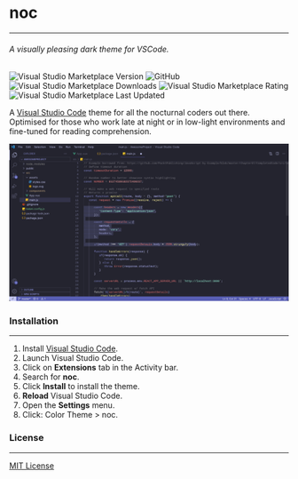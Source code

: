 # noc
---
###### *A visually pleasing dark theme for VSCode.*

![Visual Studio Marketplace Version](https://img.shields.io/visual-studio-marketplace/v/dasshounak.noc?style=flat-square) ![GitHub](https://img.shields.io/github/license/dasShounak/noc?style=flat-square) ![Visual Studio Marketplace Downloads](https://img.shields.io/visual-studio-marketplace/d/dasShounak.noc?style=flat-square) ![Visual Studio Marketplace Rating](https://img.shields.io/visual-studio-marketplace/r/dasShounak.noc?style=flat-square) ![Visual Studio Marketplace Last Updated](https://img.shields.io/visual-studio-marketplace/last-updated/dasShounak.noc?style=flat-square)

A [Visual Studio Code](https://code.visualstudio.com/) theme for all the nocturnal coders out there. Optimised for those who work late at night or in low-light environments and fine-tuned for reading comprehension.

![Screenshot](images/screenshot.png)

### Installation
---
1. Install [Visual Studio Code](https://code.visualstudio.com/).
2. Launch Visual Studio Code.
3. Click on **Extensions** tab in the Activity bar.
4. Search for **noc**.
5. Click **Install** to install the theme.
6. **Reload** Visual Studio Code.
7. Open the **Settings** menu.
8. Click: Color Theme > noc.


### License
---
[MIT License](https://marketplace.visualstudio.com/items/dasShounak.noc/license)